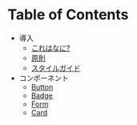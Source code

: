 # Table of Contents

* 導入
  * [これはなに?](introduction/what-is-this.md)
  * [原則](introduction/principle.md)
  * [スタイルガイド](introduction/styleguid.md)
* コンポーネント
  * [Button](chapter/section1.md)
  * [Badge](chapter/section2.md)
  * [Form](chapter/section2.md)
  * [Card](chapter/section2.md)
